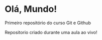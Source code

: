 # Olá, Mundo!
 Primeiro repositório do curso Git e Github

 Repositorio criado durante uma aula ao vivo!
